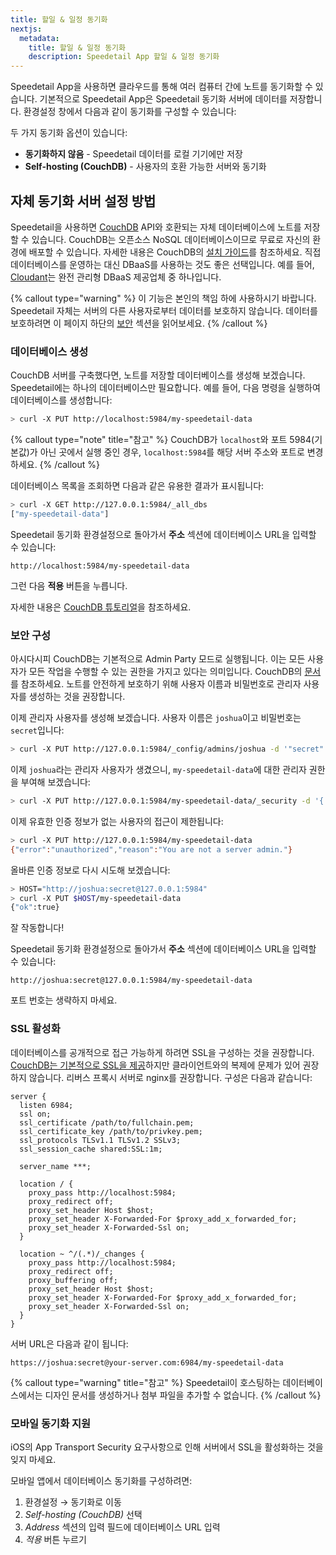 ```yaml
---
title: 할일 & 일정 동기화
nextjs:
  metadata:
    title: 할일 & 일정 동기화
    description: Speedetail App 할일 & 일정 동기화
---
```


Speedetail App을 사용하면 클라우드를 통해 여러 컴퓨터 간에 노트를 동기화할 수 있습니다.
기본적으로 Speedetail App은 Speedetail 동기화 서버에 데이터를 저장합니다.
환경설정 창에서 다음과 같이 동기화를 구성할 수 있습니다:

<!-- ![동기화 환경설정](/images/sync_preferences.png) -->

두 가지 동기화 옵션이 있습니다:

- **동기화하지 않음** - Speedetail 데이터를 로컬 기기에만 저장
- **Self-hosting (CouchDB)** - 사용자의 호환 가능한 서버와 동기화

## 자체 동기화 서버 설정 방법

Speedetail을 사용하면 [CouchDB](http://couchdb.apache.org/) API와 호환되는 자체 데이터베이스에 노트를 저장할 수 있습니다.
CouchDB는 오픈소스 NoSQL 데이터베이스이므로 무료로 자신의 환경에 배포할 수 있습니다. 자세한 내용은 CouchDB의 [설치 가이드](https://docs.couchdb.org/en/stable/install/index.html)를 참조하세요.
직접 데이터베이스를 운영하는 대신 DBaaS를 사용하는 것도 좋은 선택입니다. 예를 들어, [Cloudant](https://cloudant.com/)는 완전 관리형 DBaaS 제공업체 중 하나입니다.

{% callout type="warning" %}
이 기능은 본인의 책임 하에 사용하시기 바랍니다. Speedetail 자체는 서버의 다른 사용자로부터 데이터를 보호하지 않습니다. 데이터를 보호하려면 이 페이지 하단의 [보안](#보안-구성) 섹션을 읽어보세요.
{% /callout %}

### 데이터베이스 생성

CouchDB 서버를 구축했다면, 노트를 저장할 데이터베이스를 생성해 보겠습니다.
Speedetail에는 하나의 데이터베이스만 필요합니다. 예를 들어, 다음 명령을 실행하여 데이터베이스를 생성합니다:

```bash
> curl -X PUT http://localhost:5984/my-speedetail-data
```

{% callout type="note" title="참고" %}
CouchDB가 `localhost`와 포트 5984(기본값)가 아닌 곳에서 실행 중인 경우, `localhost:5984`를 해당 서버 주소와 포트로 변경하세요.
{% /callout %}

데이터베이스 목록을 조회하면 다음과 같은 유용한 결과가 표시됩니다:

```bash
> curl -X GET http://127.0.0.1:5984/_all_dbs
["my-speedetail-data"]
```

Speedetail 동기화 환경설정으로 돌아가서 **주소** 섹션에 데이터베이스 URL을 입력할 수 있습니다:

```url
http://localhost:5984/my-speedetail-data
```

<!-- ![데스크톱 앱에서 사용자 지정 서버와 동기화](/images/sync_custom-server.png) -->

그런 다음 **적용** 버튼을 누릅니다.

자세한 내용은 [CouchDB 튜토리얼](http://guide.couchdb.org/draft/tour.html)을 참조하세요.

### 보안 구성

아시다시피 CouchDB는 기본적으로 Admin Party 모드로 실행됩니다. 이는 모든 사용자가 모든 작업을 수행할 수 있는 권한을 가지고 있다는 의미입니다.
CouchDB의 [문서](http://guide.couchdb.org/draft/security.html)를 참조하세요.
노트를 안전하게 보호하기 위해 사용자 이름과 비밀번호로 관리자 사용자를 생성하는 것을 권장합니다.

이제 관리자 사용자를 생성해 보겠습니다. 사용자 이름은 `joshua`이고 비밀번호는 `secret`입니다:

```bash
> curl -X PUT http://127.0.0.1:5984/_config/admins/joshua -d '"secret"'
```

이제 `joshua`라는 관리자 사용자가 생겼으니, `my-speedetail-data`에 대한 관리자 권한을 부여해 보겠습니다:

```bash
> curl -X PUT http://127.0.0.1:5984/my-speedetail-data/_security -d '{ "admins": { "names": [ "joshua" ] } }'
```

이제 유효한 인증 정보가 없는 사용자의 접근이 제한됩니다:

```bash
> curl -X PUT http://127.0.0.1:5984/my-speedetail-data
{"error":"unauthorized","reason":"You are not a server admin."}
```

올바른 인증 정보로 다시 시도해 보겠습니다:

```bash
> HOST="http://joshua:secret@127.0.0.1:5984"
> curl -X PUT $HOST/my-speedetail-data
{"ok":true}
```

잘 작동합니다!

Speedetail 동기화 환경설정으로 돌아가서 **주소** 섹션에 데이터베이스 URL을 입력할 수 있습니다:

```url
http://joshua:secret@127.0.0.1:5984/my-speedetail-data
```

포트 번호는 생략하지 마세요.

### SSL 활성화

데이터베이스를 공개적으로 접근 가능하게 하려면 SSL을 구성하는 것을 권장합니다.
[CouchDB는 기본적으로 SSL을 제공](https://cwiki.apache.org/confluence/pages/viewpage.action?pageId=48203146)하지만 클라이언트와의 복제에 문제가 있어 권장하지 않습니다.
리버스 프록시 서버로 nginx를 권장합니다. 구성은 다음과 같습니다:

```nginx
server {
  listen 6984;
  ssl on;
  ssl_certificate /path/to/fullchain.pem;
  ssl_certificate_key /path/to/privkey.pem;
  ssl_protocols TLSv1.1 TLSv1.2 SSLv3;
  ssl_session_cache shared:SSL:1m;

  server_name ***;

  location / {
    proxy_pass http://localhost:5984;
    proxy_redirect off;
    proxy_set_header Host $host;
    proxy_set_header X-Forwarded-For $proxy_add_x_forwarded_for;
    proxy_set_header X-Forwarded-Ssl on;
  }

  location ~ ^/(.*)/_changes {
    proxy_pass http://localhost:5984;
    proxy_redirect off;
    proxy_buffering off;
    proxy_set_header Host $host;
    proxy_set_header X-Forwarded-For $proxy_add_x_forwarded_for;
    proxy_set_header X-Forwarded-Ssl on;
  }
}
```

서버 URL은 다음과 같이 됩니다:

```url
https://joshua:secret@your-server.com:6984/my-speedetail-data
```

{% callout type="warning" title="참고" %}
Speedetail이 호스팅하는 데이터베이스에서는 디자인 문서를 생성하거나 첨부 파일을 추가할 수 없습니다.
{% /callout %}

### 모바일 동기화 지원

iOS의 App Transport Security 요구사항으로 인해 서버에서 SSL을 활성화하는 것을 잊지 마세요.

모바일 앱에서 데이터베이스 동기화를 구성하려면:

1. 환경설정 → 동기화로 이동
2. _Self-hosting (CouchDB)_ 선택
3. _Address_ 섹션의 입력 필드에 데이터베이스 URL 입력
4. _적용_ 버튼 누르기

<!-- ![모바일 앱에서 사용자 지정 서버와 동기화](/images/sync_mobile.png) -->

<!--
## 데이터베이스 연결 디버깅

앱이 데이터베이스와 동기화되지 않는 경우, 문제를 디버깅하는 두 가지 방법이 있습니다:

1. [네트워크 진단 실행](/app-version/troubleshooting#run-network-diagnosis)
2. [메인 프로세스 로깅 활성화](/app-version/troubleshooting#enable-logging)
-->
